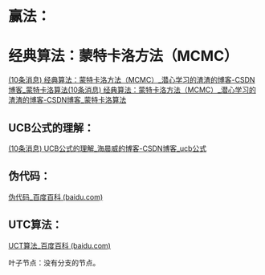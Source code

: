 # 赢法：

经典算法：蒙特卡洛方法（MCMC）
=================

[(10条消息) 经典算法：蒙特卡洛方法（MCMC）_潜心学习的渣渣的博客-CSDN博客_蒙特卡洛算法](https://blog.csdn.net/weixin_43868020/article/details/115599958)[(10条消息) 经典算法：蒙特卡洛方法（MCMC）_潜心学习的渣渣的博客-CSDN博客_蒙特卡洛算法](https://blog.csdn.net/weixin_43868020/article/details/115599958)

## UCB公式的理解：

[(10条消息) UCB公式的理解_海晨威的博客-CSDN博客_ucb公式](https://blog.csdn.net/songyunli1111/article/details/83384738)

## 伪代码：

[伪代码_百度百科 (baidu.com)](https://baike.baidu.com/item/%E4%BC%AA%E4%BB%A3%E7%A0%81/10321865?fr=aladdin)

## UTC算法：

[UCT算法_百度百科 (baidu.com)](https://baike.baidu.com/item/UCT%E7%AE%97%E6%B3%95/19451060)

叶子节点：没有分支的节点。
